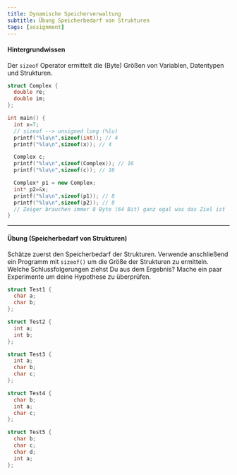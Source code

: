 ```yaml
---
title: Dynamische Speicherverwaltung
subtitle: Übung Speicherbedarf von Strukturen
tags: [assignment]
---
```


#### Hintergrundwissen

Der `sizeof` Operator ermittelt die (Byte) Größen von Variablen, Datentypen und Strukturen.

```c++
struct Complex {
  double re;
  double im;
};

int main() {
  int x=7;
  // sizeof --> unsigned long (%lu)
  printf("%lu\n",sizeof(int)); // 4
  printf("%lu\n",sizeof(x)); // 4

  Complex c;
  printf("%lu\n",sizeof(Complex)); // 16
  printf("%lu\n",sizeof(c)); // 16

  Complex* p1 = new Complex;
  int* p2=&x;
  printf("%lu\n",sizeof(p1)); // 8
  printf("%lu\n",sizeof(p2)); // 8
  // Zeiger brauchen immer 8 Byte (64 Bit) ganz egal was das Ziel ist
}
```

---

#### Übung (Speicherbedarf von Strukturen)

Schätze zuerst den Speicherbedarf der Strukturen. Verwende anschließend ein Programm mit  `sizeof()` um die Größe der Strukturen zu ermitteln. Welche Schlussfolgerungen ziehst Du aus dem Ergebnis? Mache ein paar Experimente um deine Hypothese zu überprüfen.



```c++
struct Test1 {
  char a;
  char b;
};
```

```c++
struct Test2 {
  int a;
  int b;
};
```

```c
struct Test3 {
  int a;
  char b;
  char c;
};
```

```c
struct Test4 {
  char b;
  int a;
  char c;
};
```

```c
struct Test5 {
  char b;
  char c;
  char d;
  int a;
};
```

